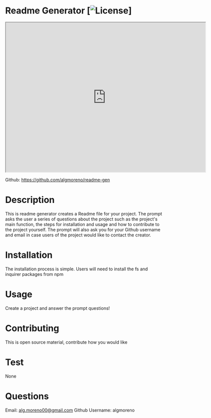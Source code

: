 # Readme Generator [![License](https://img.shields.io/badge/License-MIT%201.0-lightblue.svg)]

<iframe src="https://drive.google.com/file/d/1VipmXaTjwWZQwGYNd9wb1ZlLDwVgsAAe/preview" width="640" height="480"></iframe>

Github: https://github.com/algmoreno/readme-gen 


  # Description
  This is readme generator creates a Readme file for your project. The prompt asks the user a series of questions about the project such as the project's main function, the steps for installation and usage and how to contribute to the project yourself. The prompt will also ask you for your Github username and email in case users of the project would like to contact the creator. 

  # Installation
  The installation process is simple. Users will need to install the fs and inquirer packages from npm

  # Usage
  Create a project and answer the prompt questions!

  # Contributing
  This is open source material, contribute how you would like

  # Test
  None

  # Questions
  Email: alg.moreno00@gmail.com
  Github Username: algmoreno
  

